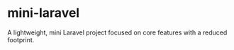 # mini-laravel
 A lightweight, mini Laravel project focused on core features with a reduced footprint.
